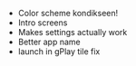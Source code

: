 - Color scheme kondikseen!
- Intro screens
- Makes settings actually work
- Better app name
- launch in gPlay tile fix